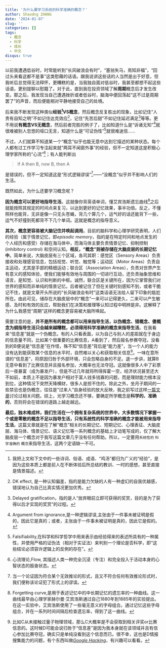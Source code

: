 ```yaml
---
title: '为什么要学习系统的科学准确的概念？'
author: Shaodng ZHANG
date: '2024-01-07'
slug: ''
categories: []
tags:
  - 概念
  - 科学
  - 成长
  - 中文
disqus: true
---
```



以前我遭遇低谷时，时常能听到“长风破浪会有时”，“塞翁失马，焉知非福”，“回过头来看这都不是事”这类慰藉的话语。跟我说讲这些话的人当然是出于好意，但我听后总觉得无法释怀，更糟糕的是，当我独自面对低谷时，我甚至都想不起这些话语，更别提聊以慰籍了。对于此，直到我在投资领域了解**周期**概念后才发生改变。那之后，我发现当自己遭遇挫折或者低谷时，脑海中便回荡起“这不过是周期罢了”的声音，而后便能相对平静地接受自己的处境。

后来我不断发现这种类似**经验[^1]VS概念**，然后概念反复胜出的现象，比如记住“人贵有自知之明”不如记住达克效应[^2]，记住“先苦后甜”不如记住延迟满足[^3]等等。更不用说**有概念VS无概念**，然后前者完胜的例子了，比如知道什么是“诉诸无知”[^4]就很难被别人忽悠的哑口无言，知道什么是“可证伪性”[^5]就很难迷信……

不过，人们就算不知道某一个“概念”似乎也能无意中达到它描述的某种状态。每个人都有过工作学习专注起来就“两耳不闻窗外事”的经验，但不一定知道这是积极心理学家所称的“心流”[^6]；有人能判断出

> If A then B, now B, then A

是错误的，但不一定知道这是“形式逻辑谬误”[^9]——“没概念”似乎并不影响人们的生活。


既然如此，为什么还要学习概念呢？


**因为概念可以更好地指导生活**。这就像你背英语单词，懂艾宾浩斯遗忘曲线[^7]之后就能按照其规定的时间点来复习，以达到更好的记忆效果，事半功倍。反之，不懂照样也能背，无非是像一只无头苍蝇，背几个算几个，运气好的话还能背下一些，运气不好撞到死都背不下几个单词。这就是概念的指导意义。

**其次，概念更容易被大脑记住并唤起调用**。目前的脑科学和心理学研究表明，人们的经验（属于情景记忆，即*episodic memory*，指的是在特定时间和地点发生的个人经历和感受）存储在海马体中，而海马体主要负责情景记忆、抑制控制 (inhibitory control) 和空间认知。**相反，“概念”则被存储在大脑皮层的长期记忆中**。简单来说，大脑皮层有三个区域，各司其职：感觉区（Sensory Areas）负责接收和处理感官信息，包括视觉、听觉、触觉等；运动区（Motor Areas）负责自主运动，尤其是手部的精细运动；联合区（Association Areas），负责对世界产生有意义的感知体验，使我们能够有效地与周围的一切进行互动，还负责抽象思维和语言，是知觉、认识和判断的中枢。诚然，联合区是关键所在，因为它掌管我们对世界的感知而非单纯的情景记忆。后者被记住了但在关键时刻感知不到，或者干脆记不住，就是文章开头所说的“长风破浪会有时”这类话语无法给人留下印象的尴尬所在。由此可见，储存在大脑皮层中的“概念”一来可以记得更久，二来可以产生敏感、及时和有效的反应，帮助我们在决策和推理等认知过程中明辨是非。这解释了为什么我感觉“周期”这样的概念更容易被大脑所唤起。

需要注意的是，**并不是所有的概念都可以用来指导生活，以伪概念、错概念、傻概念为纲指导生活只会越来越糟糕，必须得用科学准确的概念来指导生活**。在我看来“信息差”就是一个伪概念。有的人只看表面，以为自己与别人的差距就在于身边的信息量不同，比如某个很重要的比赛信息，A看到了，然后报名参赛夺冠，没看到的B便说是“信息差”在作怪，殊不知“信息差”背后是“能力差”，当一个人的能力没有达到能获取某个信息的水平时，自然难以关心和获取相关信息[^8]。一味在意所谓的“信息差”，将原因归咎于外部环境，只会忽略自身的不足。退一步讲，就算B无意中看到了比赛信息并且报名参加，大概率也无法夺冠。这就像很多人中了彩票后一夜暴富（成为暴发户），但是不过几年就将所得挥霍一空，经济状况甚至还大不如前，本质上不是因为暴发户相对于富人钱多钱寡的问题，而是理财能力根本没到位，这种情况下突然天降横财，很多人是担不住的。除此之外，坐月子期间的一些禁忌也是伪概念，往往是“过来人”自身经验的放大反映，我之前写过这样[一篇文章](3-saying.html)讨论过相关问题。综上，光学习概念还不够，要确定所学概念是**科学的、准确的**，否则将会在错误的道路上越走越远。

**最后，独木难成林，我们生活在一个拥有复杂系统的世界中，大多数情况下掌握一个或是零散的概念不足以指导生活，只有系统性的科学准确的概念才能被用来指导生活**。这篇文章就是在了解“概念”相关的长期记忆、短期记忆、心理表征、大脑皮层、海马体、情景记忆、语义记忆等一系列概念的基础上才动笔写成的，仅了解大脑皮层一个概念对于我写这篇文章几乎没有任何帮助。所以，一定要用`系统性的` `科学准确的` `概念`来指导生活，这两个定语缺一不可。

[^8]: 比如C从未接触过量子物理领域，那么C大概率是不会获取到相关评奖or比赛信息的。这时候D可能会说归咎于“信息差”是因为我本身就在该领域并且有信心参加比赛夺冠，确实只是单纯没看到这个信息而已。很不幸，这也是D情报搜集能力的问题，有个东西叫做[*Google Hacking*](https://www.acunetix.com/websitesecurity/google-hacking/)，有兴趣可以看看。
[^1]: 我把上文和下文中的一些诗词、俗语、成语、“鸡汤”都归为广义的“经验”，是因为这些本质上都是前人在不断体验后所总结的教训、一时的感想，甚至直接是情景描述。
[^3]: Delayed gratification，指的是人“放弃眼前立即可获得的奖赏，目的是为了获得以后才实现的奖赏”的过程。
[^4]: Argument from ignorance,是一种逻辑谬误,主张由于一件事未被证明是假的，因此它是真的；或者，主张由于一件事未被证明是真的，因此它是假的。
[^5]: Falsifiability,在科学和科学哲学中用来表示由经验得来的表述所具有的一种属性，并使用严格的证伪法（相对于实证法）来判别一个理论是否科学，即“这些结论必须容许逻辑上的反例的存在”。
[^6]: 心流理论,Flow, 其描述人类一种完全沉浸（专注）和完全投入于活动本身的心智状态的振奋状态。
[^7]: Forgetting curve,是用于表述记忆中的中长期记忆的遗忘率的一种曲线。这一曲线最早由心理学家赫尔曼·艾宾浩斯通过自己1880年到1885年的实验提出。在这一实验中，艾宾浩斯使用了一些毫无意义的字母组合。通过记忆这些字母组合，并在一系列时间间隔后检查遗忘率，得到了这一曲线。
[^2]: DK effect, 是一种认知偏差，指的是能力欠缺的人有一种虚幻的自我优越感，错误地认为自己比真实情况更加优秀。
[^9]: 当一个论证因为符合某个无效推论的形式，且又不符合任何有效推论形式时，我们便称该论证犯了形式上的谬误。